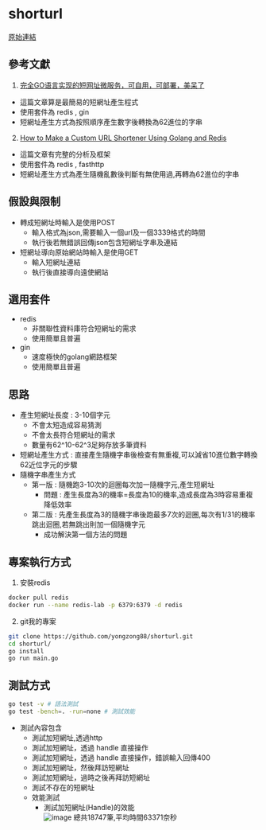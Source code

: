 # shorturl
[原始連結](https://boards.greenhouse.io/dcard/jobs/3874841)

## 參考文獻
1. [完全GO语言实现的短网址微服务，可自用，可部署，美呆了](https://zhuanlan.zhihu.com/p/111573621)
  * 這篇文章算是最簡易的短網址產生程式
  * 使用套件為 redis , gin
  * 短網址產生方式為按照順序產生數字後轉換為62進位的字串
2. [How to Make a Custom URL Shortener Using Golang and Redis](https://intersog.com/blog/how-to-write-a-custom-url-shortener-using-golang-and-redis/)
  * 這篇文章有完整的分析及框架
  * 使用套件為 redis , fasthttp
  * 短網址產生方式為產生隨機亂數後判斷有無使用過,再轉為62進位的字串

## 假設與限制
* 轉成短網址時輸入是使用POST 
  * 輸入格式為json,需要輸入一個url及一個3339格式的時間
  * 執行後若無錯誤回傳json包含短網址字串及連結
* 短網址導向原始網站時輸入是使用GET
  * 輸入短網址連結
  * 執行後直接導向遠使網站 

## 選用套件
* redis
  * 非關聯性資料庫符合短網址的需求
  * 使用簡單且普遍
* gin
  * 速度極快的golang網路框架
  * 使用簡單且普遍

## 思路
* 產生短網址長度 : 3-10個字元
  * 不會太短造成容易猜測
  * 不會太長符合短網址的需求
  * 數量有62^10-62^3足夠存放多筆資料
* 短網址產生方式 : 直接產生隨機字串後檢查有無重複,可以減省10進位數字轉換62近位字元的步驟
* 隨機字串產生方式
  * 第一版 : 隨機跑3-10次的迴圈每次加一隨機字元,產生短網址
    * 問題 : 產生長度為3的機率=長度為10的機率,造成長度為3時容易重複降低效率
  * 第二版 : 先產生長度為3的隨機字串後跑最多7次的迴圈,每次有1/31的機率跳出迴圈,若無跳出則加一個隨機字元
    * 成功解決第一個方法的問題
  
## 專案執行方式
1. 安裝redis
```bash
docker pull redis
docker run --name redis-lab -p 6379:6379 -d redis
```
2. git我的專案
```bash
git clone https://github.com/yongzong88/shorturl.git
cd shorturl/
go install
go run main.go
```

## 測試方式
```bash
go test -v # 語法測試
go test -bench=. -run=none # 測試效能
```
* 測試內容包含
  * 測試加短網址,透過http
  * 測試加短網址，透過 handle 直接操作
  * 測試加短網址，透過 handle 直接操作，錯誤輸入回傳400
  * 測試加短網址，然後拜訪短網址
  * 測試加短網址，過時之後再拜訪短網址
  * 測試不存在的短網址
  * 效能測試
    * 測試加短網址(Handle)的效能   
![image](https://user-images.githubusercontent.com/91168102/161761979-04a98845-3ca1-4ce1-b380-6f3375d8a847.png)
總共18747筆,平均時間63371奈秒

